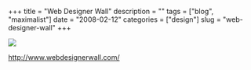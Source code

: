 +++
title = "Web Designer Wall"
description = ""
tags = ["blog", "maximalist"]
date = "2008-02-12"
categories = ["design"]
slug = "web-designer-wall"
+++


 

  <div id="screens-thumbs" class="clearfix">
    <div class="txt-center" id="design-submission"><a href="http://www.webdesignerwall.com/"><img id='bluga-thumbnail-1161' class='bluga-thumbnail large' src='//media.konigi.com/bluga/
wt47f303f0f0ae4_0.jpg'/></a></div>  
  </div>   
<p><a href="http://www.webdesignerwall.com/">http://www.webdesignerwall.com/</a></p>





